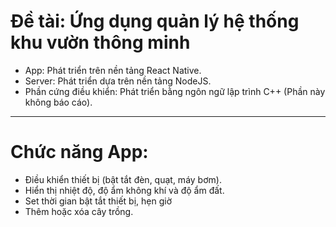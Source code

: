# Đề tài: Ứng dụng quản lý hệ thống khu vườn thông minh
- App: Phát triển trên nền tảng React Native.
- Server: Phát triển dựa trên nền tảng NodeJS.
- Phần cứng điều khiển: Phát triển bằng ngôn ngữ lập trình C++ (Phần này không báo cáo).
----------------------------------------------------------------------------------------
# Chức năng App:
- Điều khiển thiết bị (bật tắt đèn, quạt, máy bơm).
- Hiển thị nhiệt độ, độ ẩm không khí và độ ẩm đất.
- Set thời gian bật tắt thiết bị, hẹn giờ 
- Thêm hoặc xóa cây trồng.
